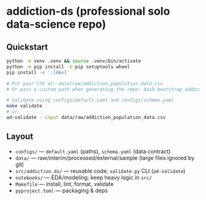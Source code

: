 # addiction-ds (professional solo data-science repo)

## Quickstart
```bash
python -m venv .venv && source .venv/bin/activate
python -m pip install -U pip setuptools wheel
pip install -e '.[dev]'

# Put your CSV at: data/raw/addiction_population_data.csv
# Or pass a custom path when generating the repo: bash bootstrap_addiction_repo.sh path/to.csv

# Validate using configs/default.yaml and configs/schema.yaml
make validate
# or
ad-validate --input data/raw/addiction_population_data.csv
```

## Layout
- `configs/` — `default.yaml` (paths), `schema.yaml` (data contract)
- `data/` — raw/interim/processed/external/sample (large files ignored by git)
- `src/addiction_ds/` — reusable code; `validate.py` CLI (`ad-validate`)
- `notebooks/` — EDA/modeling; keep heavy logic in `src/`
- `Makefile` — install, lint, format, validate
- `pyproject.toml` — packaging & deps
